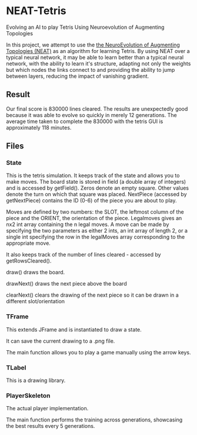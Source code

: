# NEAT-Tetris
Evolving an AI to play Tetris Using Neuroevolution of Augmenting Topologies

In this project, we attempt to use the [the NeuroEvolution of Augmenting Topologies (NEAT)](http://nn.cs.utexas.edu/downloads/papers/stanley.ec02.pdf) as an algorithm for learning Tetris. By using NEAT over a typical neural network, it may be able to learn better than a typical neural network, with the ability to learn it's structure, adapting not only the weights but which nodes the links connect to and providing the ability to jump between layers, reducing the impact of vanishing gradient.

## Result

Our final score is 830000 lines cleared. The results are unexpectedly good because it was able to evolve so quickly in merely 12 generations. The average time taken to complete the 830000 with the tetris GUI is approximately 118 minutes.

## Files	
### State
This is the tetris simulation.  It keeps track of the state and allows you to make moves.  The board state is stored in field (a double array of integers) and is accessed by getField(). Zeros denote an empty square.  Other values denote the turn on which that square was placed.  NextPiece (accessed by getNextPiece) contains the ID (0-6) of the piece you are about to play.

Moves are defined by two numbers: the SLOT, the leftmost column of the piece and the ORIENT, the orientation of the piece.  Legalmoves gives an nx2 int array containing the n legal moves.  A move can be made by specifying the two parameters as either 2 ints, an int array of length 2, or a single int specifying the row in the legalMoves array corresponding to the appropriate move.

It also keeps track of the number of lines cleared - accessed by getRowsCleared().

draw() draws the board.

drawNext() draws the next piece above the board

clearNext() clears the drawing of the next piece so it can be drawn in a different slot/orientation

### TFrame 
This extends JFrame and is instantiated to draw a state.

It can save the current drawing to a .png file.

The main function allows you to play a game manually using the arrow keys.

### TLabel
This is a drawing library.

### PlayerSkeleton
The actual player implementation.

The main function performs the training across generations, showcasing the best results every 5 generations.
